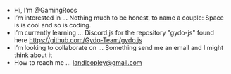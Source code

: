 - Hi, I’m @GamingRoos
- I’m interested in ... Nothing much to be honest, to name a couple: Space is is cool and so is coding.
- I’m currently learning ... Discord.js for the repository "gydo-js" found here https://github.com/Gydo-Team/gydo.js
- I’m looking to collaborate on ... Something send me an email and I might think about it
- How to reach me ... landlcopley@gmail.com

<!---
GamingRoos/GamingRoos is a ✨ special ✨ repository because its `README.md` (this file) appears on your GitHub profile.
You can click the Preview link to take a look at your changes.
--->
